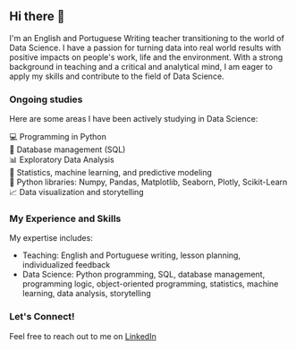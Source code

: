 ## Hi there 👋

I'm an English and Portuguese Writing teacher transitioning to the world of Data Science. I have a passion for turning data into real world results with positive impacts on people's work, life and the environment. With a strong background in teaching and a critical and analytical mind, I am eager to apply my skills and contribute to the field of Data Science.

### Ongoing studies
Here are some areas I have been actively studying in Data Science:

💻 Programming in Python  
:open_file_folder: Database management (SQL)  
📊 Exploratory Data Analysis  
🔢 Statistics, machine learning, and predictive modeling   
🤖 Python libraries: Numpy, Pandas, Matplotlib, Seaborn, Plotly, Scikit-Learn    
📈 Data visualization and storytelling  

### My Experience and Skills
My expertise includes:  
- Teaching: English and Portuguese writing, lesson planning, individualized feedback
- Data Science: Python programming, SQL, database management, programming logic, object-oriented programming, statistics, machine learning, data analysis, storytelling

### Let's Connect!
Feel free to reach out to me on [LinkedIn](https://www.linkedin.com/in/julia-muto/) 
<!--
**juliamuto/juliamuto** is a ✨ _special_ ✨ repository because its `README.md` (this file) appears on your GitHub profile.

Here are some ideas to get you started:

- 🔭 I’m currently working on ...
- 🌱 I’m currently learning ...
- 👯 I’m looking to collaborate on ...
- 🤔 I’m looking for help with ...
- 💬 Ask me about ...
- 📫 How to reach me: ...
- 😄 Pronouns: ...
- ⚡ Fun fact: ...
-->
